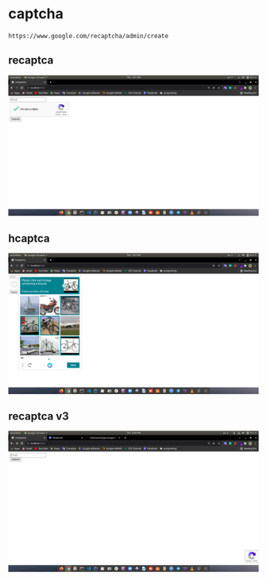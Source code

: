 # captcha

```
https://www.google.com/recaptcha/admin/create
```
## recaptca
![recaptca](images/recaptca.png)
## hcaptca
![hcaptca](images/hcaptca.png)
## recaptca v3
![recaptca v3](images/recaptcav3.png)

<!-- 6LfjJ1IeAAAAAOM9508egaxProJTpvgaQlYeznrb -->
<!-- 6LfjJ1IeAAAAAKcvTkZRVzmTmPw_hVIiKDzViMcT -->

